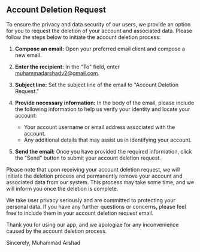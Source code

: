 ## Account Deletion Request

To ensure the privacy and data security of our users, we provide an option for you to request the deletion of your account and associated data. Please follow the steps below to initiate the account deletion process:

1. **Compose an email:** Open your preferred email client and compose a new email.

2. **Enter the recipient:** In the "To" field, enter [muhammadarshadv2@gmail.com](mailto:muhammadarshadv2@gmail.com).

3. **Subject line:** Set the subject line of the email to "Account Deletion Request."

4. **Provide necessary information:** In the body of the email, please include the following information to help us verify your identity and locate your account:
   - Your account username or email address associated with the account.
   - Any additional details that may assist us in identifying your account.

5. **Send the email:** Once you have provided the required information, click the "Send" button to submit your account deletion request.

Please note that upon receiving your account deletion request, we will initiate the deletion process and permanently remove your account and associated data from our system. This process may take some time, and we will inform you once the deletion is complete.

We take user privacy seriously and are committed to protecting your personal data. If you have any further questions or concerns, please feel free to include them in your account deletion request email.

Thank you for using our app, and we apologize for any inconvenience caused by the account deletion process.

Sincerely,
Muhammad Arshad
